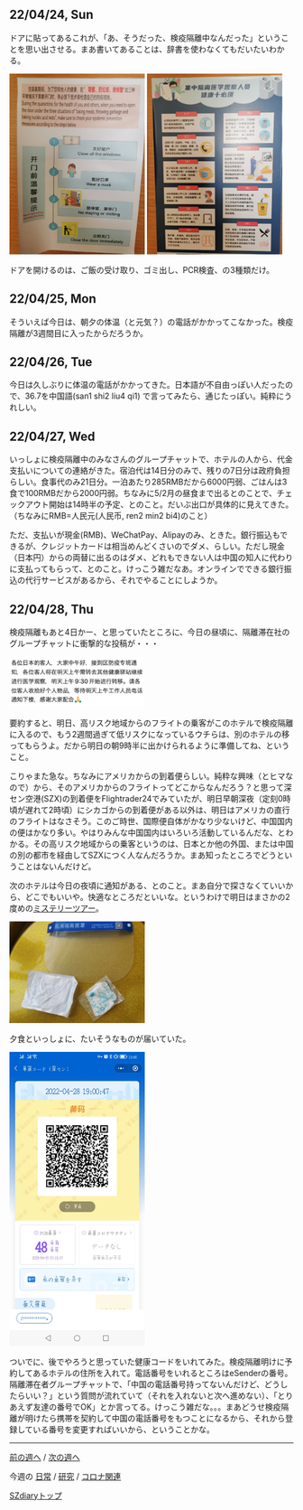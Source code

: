 ## 22/04/24, Sun

ドアに貼ってあるこれが、「あ、そうだった、検疫隔離中なんだった」ということを思い出させる。まあ書いてあることは、辞書を使わなくてもだいたいわかる。

<img src="https://github.com/akita11/SZdiary/blob/main/diary/photo/2022-04-24_11.01.20.jpg" width="240px">

<img src="https://github.com/akita11/SZdiary/blob/main/diary/photo/2022-04-24_11.01.27.jpg" width="240px">

ドアを開けるのは、ご飯の受け取り、ゴミ出し、PCR検査、の3種類だけ。


## 22/04/25, Mon

そういえば今日は、朝夕の体温（と元気？）の電話がかかってこなかった。検疫隔離が3週間目に入ったからだろうか。


## 22/04/26, Tue

今日は久しぶりに体温の電話がかかってきた。日本語が不自由っぽい人だったので、36.7を中国語(san1 shi2 liu4 qi1) で言ってみたら、通じたっぽい。純粋にうれしい。


## 22/04/27, Wed

いっしょに検疫隔離中のみなさんのグループチャットで、ホテルの人から、代金支払いについての連絡がきた。宿泊代は14日分のみで、残りの7日分は政府負担らしい。食事代のみ21日分。一泊あたり285RMBだから6000円弱、ごはんは3食で100RMBだから2000円弱。ちなみに5/2月の昼食まで出るとのことで、チェックアウト開始は14時半の予定、とのこと。だいぶ出口が具体的に見えてきた。（ちなみにRMB=人民元(人民币, ren2 min2 bi4)のこと）

ただ、支払いが現金(RMB)、WeChatPay、Alipayのみ、ときた。銀行振込もできるが、クレジットカードは相当めんどくさいのでダメ、らしい。ただし現金（日本円）からの両替に出るのはダメ、どれもできない人は中国の知人に代わりに支払ってもらって、とのこと。けっこう雑だなあ。オンラインでできる銀行振込の代行サービスがあるから、それでやることにしようか。


## 22/04/28, Thu

検疫隔離もあと4日かー、と思っていたところに、今日の昼頃に、隔離滞在社のグループチャットに衝撃的な投稿が・・・

<img src="https://github.com/akita11/SZdiary/blob/main/diary/photo/2022-04-28_12.36.28.png" width="240px">

要約すると、明日、高リスク地域からのフライトの乗客がこのホテルで検疫隔離に入るので、もう2週間過ぎて低リスクになっているウチらは、別のホテルの移ってもらうよ。だから明日の朝9時半に出かけられるように準備してね、ということ。

こりゃまた急な。ちなみにアメリカからの到着便らしい。純粋な興味（とヒマなので）から、そのアメリカからのフライトってどこからなんだろう？と思って深セン空港(SZX)の到着便をFlightrader24でみていたが、明日早朝深夜（定刻0時頃が遅れて2時頃）にシカゴからの到着便がある以外は、明日はアメリカの直行のフライトはなさそう。このご時世、国際便自体がかなり少ないけど、中国国内の便はかなり多い。やはりみんな中国国内はいろいろ活動しているんだな、とわかる。その高リスク地域からの乗客というのは、日本とか他の外国、または中国の別の都市を経由してSZXにつく人なんだろうか。まあ知ったところでどうということはないんだけど。

次のホテルは今日の夜頃に通知がある、とのこと。まあ自分で探さなくていいから、どこでもいいや。快適なところだといいな。というわけで明日はまさかの2度めの[ミステリーツアー](https://github.com/akita11/SZdiary/blob/main/diary/covid19/2204-3.md#220411-mon)。

<img src="https://github.com/akita11/SZdiary/blob/main/diary/photo/2022-04-28_18.29.36.jpg" width="240px">

夕食といっしょに、たいそうなものが届いていた。

<img src="https://github.com/akita11/SZdiary/blob/main/diary/photo/2022-04-28_19.00.49.jpg" width="240px">

ついでに、後でやろうと思っていた健康コードをいれてみた。検疫隔離明けに予約してあるホテルの住所を入れて。電話番号をいれるところはeSenderの番号。隔離滞在者グループチャットで、「中国の電話番号持ってないんだけど、どうしたらいい？」という質問が流れていて（それを入れないと次へ進めない）、「とりあえず友達の番号でOK」とか言ってる。けっこう雑だな。。。まあどうせ検疫隔離が明けたら携帯を契約して中国の電話番号をもつことになるから、それから登録している番号を変更すればいいから、ということかな。


***

[前の週へ](2204-4.md) /
[次の週へ](2205-1.md)

今週の
[日常](../diary/2204-5.md) /
[研究](../research/2204-5.md) /
[コロナ関連](../covid19/2204-5.md)

[SZdiaryトップ](../../README.md)
